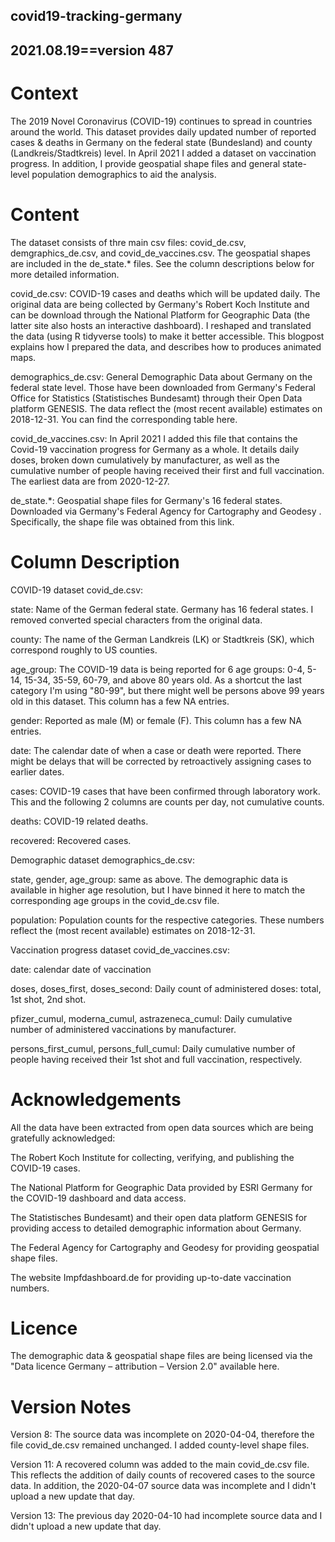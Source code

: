 ## covid19-tracking-germany

## 2021.08.19==version 487



# Context
The 2019 Novel Coronavirus (COVID-19) continues to spread in countries around the world. This dataset provides daily updated number of reported cases & deaths in Germany on the federal state (Bundesland) and county (Landkreis/Stadtkreis) level. In April 2021 I added a dataset on vaccination progress. In addition, I provide geospatial shape files and general state-level population demographics to aid the analysis.

# Content
The dataset consists of thre main csv files: covid_de.csv, demgraphics_de.csv, and covid_de_vaccines.csv. The geospatial shapes are included in the de_state.* files. See the column descriptions below for more detailed information.

covid_de.csv: COVID-19 cases and deaths which will be updated daily. The original data are being collected by Germany's Robert Koch Institute and can be download through the National Platform for Geographic Data (the latter site also hosts an interactive dashboard). I reshaped and translated the data (using R tidyverse tools) to make it better accessible. This blogpost explains how I prepared the data, and describes how to produces animated maps.

demographics_de.csv: General Demographic Data about Germany on the federal state level. Those have been downloaded from Germany's Federal Office for Statistics (Statistisches Bundesamt) through their Open Data platform GENESIS. The data reflect the (most recent available) estimates on 2018-12-31. You can find the corresponding table here.

covid_de_vaccines.csv: In April 2021 I added this file that contains the Covid-19 vaccination progress for Germany as a whole. It details daily doses, broken down cumulatively by manufacturer, as well as the cumulative number of people having received their first and full vaccination. The earliest data are from 2020-12-27.

de_state.*: Geospatial shape files for Germany's 16 federal states. Downloaded via Germany's Federal Agency for Cartography and Geodesy . Specifically, the shape file was obtained from this link.

# Column Description
COVID-19 dataset covid_de.csv:

state: Name of the German federal state. Germany has 16 federal states. I removed converted special characters from the original data.

county: The name of the German Landkreis (LK) or Stadtkreis (SK), which correspond roughly to US counties.

age_group: The COVID-19 data is being reported for 6 age groups: 0-4, 5-14, 15-34, 35-59, 60-79, and above 80 years old. As a shortcut the last category I'm using "80-99", but there might well be persons above 99 years old in this dataset. This column has a few NA entries.

gender: Reported as male (M) or female (F). This column has a few NA entries.

date: The calendar date of when a case or death were reported. There might be delays that will be corrected by retroactively assigning cases to earlier dates.

cases: COVID-19 cases that have been confirmed through laboratory work. This and the following 2 columns are counts per day, not cumulative counts.

deaths: COVID-19 related deaths.

recovered: Recovered cases.

Demographic dataset demographics_de.csv:

state, gender, age_group: same as above. The demographic data is available in higher age resolution, but I have binned it here to match the corresponding age groups in the covid_de.csv file.

population: Population counts for the respective categories. These numbers reflect the (most recent available) estimates on 2018-12-31.

Vaccination progress dataset covid_de_vaccines.csv:

date: calendar date of vaccination

doses, doses_first, doses_second: Daily count of administered doses: total, 1st shot, 2nd shot.

pfizer_cumul, moderna_cumul, astrazeneca_cumul: Daily cumulative number of administered vaccinations by manufacturer.

persons_first_cumul, persons_full_cumul: Daily cumulative number of people having received their 1st shot and full vaccination, respectively.

# Acknowledgements
All the data have been extracted from open data sources which are being gratefully acknowledged:

The Robert Koch Institute for collecting, verifying, and publishing the COVID-19 cases.

The National Platform for Geographic Data provided by ESRI Germany for the COVID-19 dashboard and data access.

The Statistisches Bundesamt) and their open data platform GENESIS for providing access to detailed demographic information about Germany.

The Federal Agency for Cartography and Geodesy for providing geospatial shape files.

The website Impfdashboard.de for providing up-to-date vaccination numbers.

# Licence
The demographic data & geospatial shape files are being licensed via the "Data licence Germany – attribution – Version 2.0" available here.

# Version Notes
Version 8: The source data was incomplete on 2020-04-04, therefore the file covid_de.csv remained unchanged. I added county-level shape files.

Version 11: A recovered column was added to the main covid_de.csv file. This reflects the addition of daily counts of recovered cases to the source data. In addition, the 2020-04-07 source data was incomplete and I didn't upload a new update that day.

Version 13: The previous day 2020-04-10 had incomplete source data and I didn't upload a new update that day.
